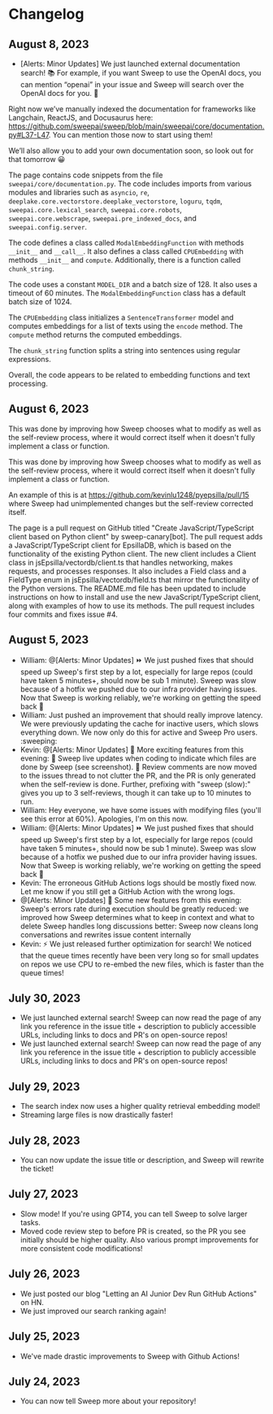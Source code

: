 # Changelog

## August 8, 2023

- [Alerts: Minor Updates] We just launched external documentation search! 📚 For example, if you want Sweep to use the OpenAI docs, you can mention “openai” in your issue and Sweep will search over the OpenAI docs for you. 👀

Right now we’ve manually indexed the documentation for frameworks like Langchain, ReactJS, and Docusaurus here: https://github.com/sweepai/sweep/blob/main/sweepai/core/documentation.py#L37-L47. You can mention those now to start using them!

We’ll also allow you to add your own documentation soon, so look out for that tomorrow 😀

The page contains code snippets from the file `sweepai/core/documentation.py`. The code includes imports from various modules and libraries such as `asyncio`, `re`, `deeplake.core.vectorstore.deeplake_vectorstore`, `loguru`, `tqdm`, `sweepai.core.lexical_search`, `sweepai.core.robots`, `sweepai.core.webscrape`, `sweepai.pre_indexed_docs`, and `sweepai.config.server`.

The code defines a class called `ModalEmbeddingFunction` with methods `__init__` and `__call__`. It also defines a class called `CPUEmbedding` with methods `__init__` and `compute`. Additionally, there is a function called `chunk_string`.

The code uses a constant `MODEL_DIR` and a batch size of 128. It also uses a timeout of 60 minutes. The `ModalEmbeddingFunction` class has a default batch size of 1024.

The `CPUEmbedding` class initializes a `SentenceTransformer` model and computes embeddings for a list of texts using the `encode` method. The `compute` method returns the computed embeddings.

The `chunk_string` function splits a string into sentences using regular expressions.

Overall, the code appears to be related to embedding functions and text processing.

## August 6, 2023

This was done by improving how Sweep chooses what to modify as well as the self-review process, where it would correct itself when it doesn't fully implement a class or function.

This was done by improving how Sweep chooses what to modify as well as the self-review process, where it would correct itself when it doesn't fully implement a class or function.

An example of this is at https://github.com/kevinlu1248/pyepsilla/pull/15 where Sweep had unimplemented changes but the self-review corrected itself.

The page is a pull request on GitHub titled "Create JavaScript/TypeScript client based on Python client" by sweep-canary[bot]. The pull request adds a JavaScript/TypeScript client for EpsillaDB, which is based on the functionality of the existing Python client. The new client includes a Client class in jsEpsilla/vectordb/client.ts that handles networking, makes requests, and processes responses. It also includes a Field class and a FieldType enum in jsEpsilla/vectordb/field.ts that mirror the functionality of the Python versions. The README.md file has been updated to include instructions on how to install and use the new JavaScript/TypeScript client, along with examples of how to use its methods. The pull request includes four commits and fixes issue #4.

## August 5, 2023

- William: @[Alerts: Minor Updates] ⏩ We just pushed fixes that should speed up Sweep's first step by a lot, especially for large repos (could have taken 5 minutes+, should now be sub 1 minute). Sweep was slow because of a hotfix we pushed due to our infra provider having issues. Now that Sweep is working reliably, we're working on getting the speed back 🚤
- William: Just pushed an improvement that should really improve latency. We were previously updating the cache for inactive users, which slows everything down. We now only do this for active and Sweep Pro users. :sweeping:
- Kevin: @[Alerts: Minor Updates] 🎉 More exciting features from this evening:
  🔴 Sweep live updates when coding to indicate which files are done by Sweep (see screenshot).
  🔄 Review comments are now moved to the issues thread to not clutter the PR, and the PR is only generated when the self-review is done. Further, prefixing with "sweep (slow):" gives you up to 3 self-reviews, though it can take up to 10 minutes to run.
- William: Hey everyone, we have some issues with modifying files (you'll see this error at 60%). Apologies, I'm on this now.
- William: @[Alerts: Minor Updates] ⏩ We just pushed fixes that should speed up Sweep's first step by a lot, especially for large repos (could have taken 5 minutes+, should now be sub 1 minute). Sweep was slow because of a hotfix we pushed due to our infra provider having issues. Now that Sweep is working reliably, we're working on getting the speed back 🚤
- Kevin: The erroneous GitHub Actions logs should be mostly fixed now. Let me know if you still get a GitHub Action with the wrong logs.
- @[Alerts: Minor Updates] 🎊 Some new features from this evening:
  Sweep's errors rate during execution should be greatly reduced: we improved how Sweep determines what to keep in context and what to delete
  Sweep handles long discussions better: Sweep now cleans long conversations and rewrites issue content internally
- Kevin: ⚡ We just released further optimization for search! We noticed that the queue times recently have been very long so for small updates on repos we use CPU to re-embed the new files, which is faster than the queue times!

## July 30, 2023

- We just launched external search! Sweep can now read the page of any link you reference in the issue title + description to publicly accessible URLs, including links to docs and PR's on open-source repos!
- We just launched external search! Sweep can now read the page of any link you reference in the issue title + description to publicly accessible URLs, including links to docs and PR's on open-source repos!

## July 29, 2023

- The search index now uses a higher quality retrieval embedding model!
- Streaming large files is now drastically faster!

## July 28, 2023

- You can now update the issue title or description, and Sweep will rewrite the ticket!

## July 27, 2023

- Slow mode! If you're using GPT4, you can tell Sweep to solve larger tasks.
- Moved code review step to before PR is created, so the PR you see initially should be higher quality. Also various prompt improvements for more consistent code modifications!

## July 26, 2023

- We just posted our blog "Letting an AI Junior Dev Run GitHub Actions" on HN.
- We just improved our search ranking again!

## July 25, 2023

- We've made drastic improvements to Sweep with Github Actions!

## July 24, 2023

- You can now tell Sweep more about your repository!
